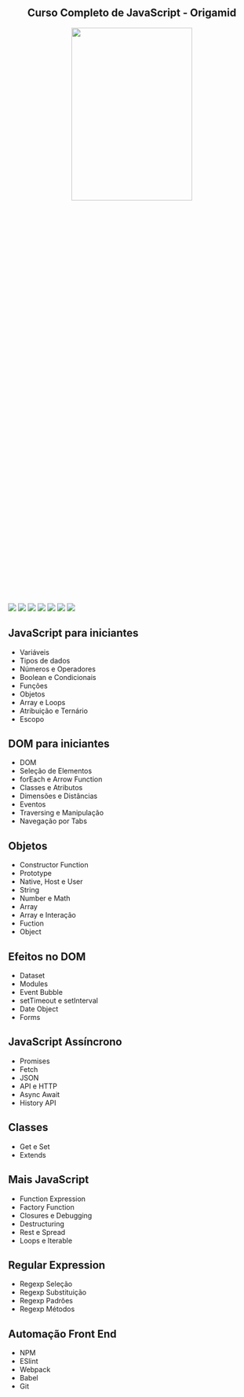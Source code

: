 
<div align="center">
<h2 align="center"> Curso Completo de JavaScript - Origamid </h2>
</div>
   
<div align="center">
  <img src="https://encrypted-tbn0.gstatic.com/images?q=tbn:ANd9GcTp5Br-2AYNeKLaqtnUJ2x-rnWbGYCR0VjE5w&s"  width="70%" height="30%" />
</div>

<div>
<img src="https://img.shields.io/badge/JavaScript-F7DF1E?style=for-the-badge&logo=JavaScript&logoColor=white" /> 
<img src="https://img.shields.io/badge/json%20web%20tokens-323330?style=for-the-badge&logo=json-web-tokens&logoColor=pink" />   
<img src="https://img.shields.io/badge/npm-CB3837?style=for-the-badge&logo=npm&logoColor=white" /> 
<img src="https://img.shields.io/badge/eslint-3A33D1?style=for-the-badge&logo=eslint&logoColor=white" />     
<img src="https://img.shields.io/badge/Babel-F9DC3e?style=for-the-badge&logo=babel&logoColor=black"> 
<img src="https://img.shields.io/badge/HTML5-E34F26?style=for-the-badge&logo=html5&logoColor=white" /> 
<img src="https://img.shields.io/badge/CSS-239120?style=for-the-badge&logo=css3&logoColor=white" />                                                             

##  JavaScript para iniciantes

* Variáveis
* Tipos de dados
* Números e Operadores
* Boolean e Condicionais
* Funções
* Objetos
* Array e Loops
* Atribuição e Ternário
* Escopo

## DOM para iniciantes

* DOM
* Seleção de Elementos
* forEach e Arrow Function
* Classes e Atributos
* Dimensões e Distâncias
* Eventos
* Traversing e Manipulação
* Navegação por Tabs
  
## Objetos

* Constructor Function
* Prototype
* Native, Host e User
* String
* Number e Math
* Array
* Array e Interação
* Fuction
* Object

## Efeitos no DOM

* Dataset
* Modules
* Event Bubble
* setTimeout e setInterval
* Date Object
* Forms
  
## JavaScript Assíncrono

* Promises
* Fetch
* JSON
* API e HTTP
* Async Await
* History API

## Classes

* Get e Set
* Extends

## Mais JavaScript

* Function Expression
* Factory Function
* Closures e Debugging
* Destructuring
* Rest e Spread
* Loops e Iterable

## Regular Expression
 
* Regexp Seleção
* Regexp Substituição
* Regexp Padrões
* Regexp Métodos

## Automação Front End  

* NPM
* ESlint
* Webpack
* Babel
* Git

</div>

